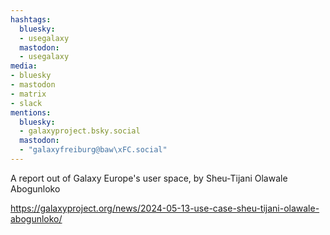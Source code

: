 ```yaml
---
hashtags:
  bluesky:
  - usegalaxy
  mastodon:
  - usegalaxy
media:
- bluesky
- mastodon
- matrix
- slack
mentions:
  bluesky:
  - galaxyproject.bsky.social
  mastodon:
  - "galaxyfreiburg@baw\xFC.social"
---
```

A report out of Galaxy Europe's user space, by Sheu-Tijani Olawale Abogunloko

https://galaxyproject.org/news/2024-05-13-use-case-sheu-tijani-olawale-abogunloko/